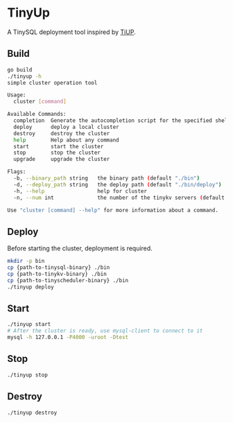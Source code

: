 # TinyUp

A TinySQL deployment tool inspired by [TiUP](https://github.com/pingcap/tiup/).

## Build

```bash
go build
./tinyup -h
simple cluster operation tool

Usage:
  cluster [command]

Available Commands:
  completion  Generate the autocompletion script for the specified shell
  deploy      deploy a local cluster
  destroy     destroy the cluster
  help        Help about any command
  start       start the cluster
  stop        stop the cluster
  upgrade     upgrade the cluster

Flags:
  -b, --binary_path string   the binary path (default "./bin")
  -d, --deploy_path string   the deploy path (default "./bin/deploy")
  -h, --help                 help for cluster
  -n, --num int              the number of the tinykv servers (default 3)

Use "cluster [command] --help" for more information about a command.
```

## Deploy

Before starting the cluster, deployment is required.

```bash
mkdir -p bin
cp {path-to-tinysql-binary} ./bin
cp {path-to-tinykv-binary} ./bin
cp {path-to-tinyscheduler-binary} ./bin
./tinyup deploy
```

## Start

```bash
./tinyup start
# After the cluster is ready, use mysql-client to connect to it
mysql -h 127.0.0.1 -P4000 -uroot -Dtest
```

## Stop

```bash
./tinyup stop
```

## Destroy

```bash
./tinyup destroy
```
